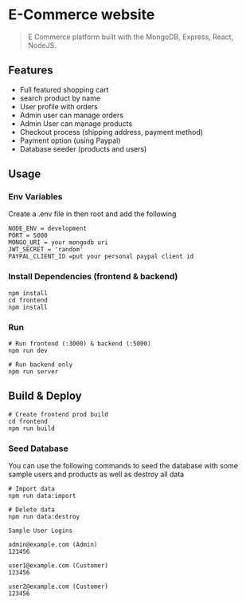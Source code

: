 # E-Commerce website

> E Commerce platform built with the MongoDB, Express, React, NodeJS.

## Features

- Full featured shopping cart
- search product by name
- User profile with orders
- Admin user can manage orders
- Admin User can manage products
- Checkout process (shipping address, payment method)
- Payment option (using Paypal)
- Database seeder (products and users)

## Usage

### Env Variables

Create a .env file in then root and add the following

```
NODE_ENV = development
PORT = 5000
MONGO_URI = your mongodb uri
JWT_SECRET = 'random'
PAYPAL_CLIENT_ID =put your personal paypal client id
```

### Install Dependencies (frontend & backend)

```
npm install
cd frontend
npm install
```

### Run

```
# Run frontend (:3000) & backend (:5000)
npm run dev

# Run backend only
npm run server
```

## Build & Deploy

```
# Create frontend prod build
cd frontend
npm run build
```

### Seed Database

You can use the following commands to seed the database with some sample users and products as well as destroy all data

```
# Import data
npm run data:import

# Delete data
npm run data:destroy
```

```
Sample User Logins

admin@example.com (Admin)
123456

user1@example.com (Customer)
123456

user2@example.com (Customer)
123456
```

